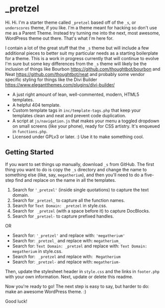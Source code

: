 
_pretzel
========

Hi. Hi. I'm a starter theme called `_pretzel` based off of the `_s`, or `underscores` theme, if you like. I'm a theme meant for hacking so don't use me as a Parent Theme. Instead try turning me into the next, most awesome, WordPress theme out there. That's what I'm here for.

I contain a lot of the great stuff that the `_s` theme but will include a few additional pieces to better suit my particular needs as a starting boilerplate for a theme. This is a work in progress currently that will continue to evolve I'm sure but some key differences from the `_s` theme will likely be the inclusion of things like Bourbon https://github.com/thoughtbot/bourbon and Neat https://github.com/thoughtbot/neat and probably some vendor specific styling for things like the Divi Builder https://www.elegantthemes.com/plugins/divi-builder/

* A just right amount of lean, well-commented, modern, HTML5 templates.
* A helpful 404 template.
* Custom template tags in `inc/template-tags.php` that keep your templates clean and neat and prevent code duplication.
* A script at `js/navigation.js` that makes your menu a toggled dropdown on small screens (like your phone), ready for CSS artistry. It's enqueued in `functions.php`.
* Licensed under GPLv3 or later. :) Use it to make something cool.

Getting Started
---------------

If you want to set things up manually, download `_s` from GitHub. The first thing you want to do is copy the `_s` directory and change the name to something else (like, say, `megatherium`), and then you'll need to do a five-step find and replace on the name in all the templates.

1. Search for `'_pretzel'` (inside single quotations) to capture the text domain.
2. Search for `_pretzel_` to capture all the function names.
3. Search for `Text Domain: _pretzel` in style.css.
4. Search for <code>&nbsp;_pretzel</code> (with a space before it) to capture DocBlocks.
5. Search for `_pretzel-` to capture prefixed handles.

OR

* Search for: `'_pretzel'` and replace with: `'megatherium'`
* Search for: `_pretzel_` and replace with: `megatherium_`
* Search for: `Text Domain: _pretzel` and replace with: `Text Domain: megatherium` in style.css.
* Search for: <code>&nbsp;_pretzel</code> and replace with: <code>&nbsp;Megatherium</code>
* Search for: `_pretzel-` and replace with: `megatherium-`

Then, update the stylesheet header in `style.css` and the links in `footer.php` with your own information. Next, update or delete this readme.

Now you're ready to go! The next step is easy to say, but harder to do: make an awesome WordPress theme. :)

Good luck!

